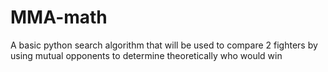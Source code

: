 # MMA-math
A basic python search algorithm that will be used to compare 2 fighters by using mutual opponents to determine theoretically who would win

